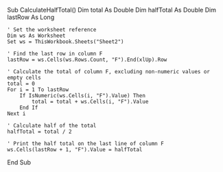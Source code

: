 Sub CalculateHalfTotal()
    Dim total As Double
    Dim halfTotal As Double
    Dim lastRow As Long
    
    ' Set the worksheet reference
    Dim ws As Worksheet
    Set ws = ThisWorkbook.Sheets("Sheet2")
    
    ' Find the last row in column F
    lastRow = ws.Cells(ws.Rows.Count, "F").End(xlUp).Row
    
    ' Calculate the total of column F, excluding non-numeric values or empty cells
    total = 0
    For i = 1 To lastRow
        If IsNumeric(ws.Cells(i, "F").Value) Then
            total = total + ws.Cells(i, "F").Value
        End If
    Next i
    
    ' Calculate half of the total
    halfTotal = total / 2
    
    ' Print the half total on the last line of column F
    ws.Cells(lastRow + 1, "F").Value = halfTotal
End Sub
